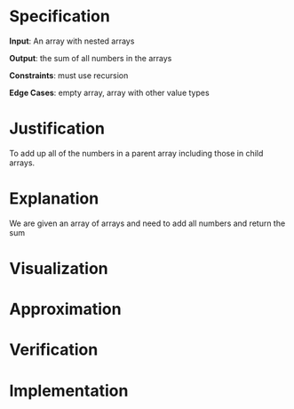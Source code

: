<!-- // 3. Sum all numbers in an array containing nested arrays.
// arraySum([1,[2,3],[[4]],5]); // 15 -->

# Specification
<!-- ## IOCE -->
**Input**: An array with nested arrays

**Output**: the sum of all numbers in the arrays

**Constraints**: must use recursion

**Edge Cases**: empty array, array with other value types

# Justification
<!-- ## Purpose of Calling this Function -->
To add up all of the numbers in a parent array including those in child arrays.

# Explanation
<!-- ## Clearly state relationship between Inputs and Outputs in Plain English -->
We are given an array of arrays and need to add all numbers and return the sum

# Visualization
<!-- ## Whiteboard - draw plan that another engineer could understand. Use pictures and labels maybe sample data -->

<!-- select and copy image to clipboard -->
<!-- Use cmd + alt + v to paste (vsc paste image extn) -->

# Approximation
<!-- ## Pseudocode -->
<!-- Complete, without ambiguity, high level as possible, indented to show subordinate steps, translateable to one real line of code -->

# Verification
<!-- Use sample data to walk through pseudocode
Write one sanity test -->


# Implementation
<!-- Code! -->
